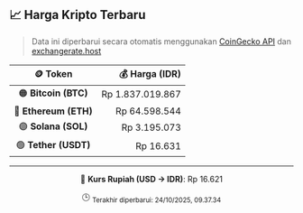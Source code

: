 

<!-- HARGA_KRIPTO -->
## 📈 Harga Kripto Terbaru

> Data ini diperbarui secara otomatis menggunakan [CoinGecko API](https://www.coingecko.com/) dan [exchangerate.host](https://exchangerate.host/)

<div align="center">

| 🪙 Token | 💰 Harga (IDR) |
|:------:|---------------:|
| 🟠 **Bitcoin (BTC)**   | Rp 1.837.019.867 |
| 🔵 **Ethereum (ETH)**  | Rp 64.598.544 |
| 🟣 **Solana (SOL)**    | Rp 3.195.073 |
| 🟢 **Tether (USDT)**   | Rp 16.631 |

---

💱 **Kurs Rupiah (USD → IDR)**: Rp 16.621

🕒 <sub>Terakhir diperbarui: 24/10/2025, 09.37.34</sub>

</div>
<!-- /HARGA_KRIPTO -->